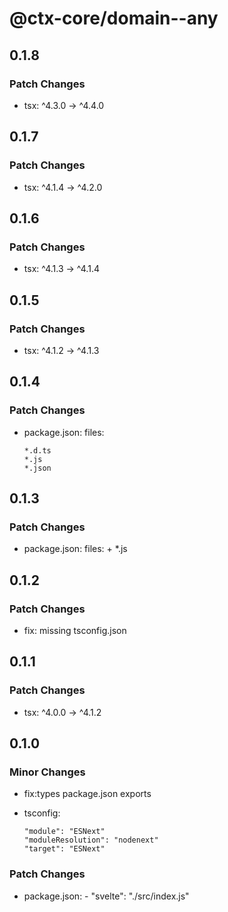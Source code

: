 # @ctx-core/domain--any

## 0.1.8

### Patch Changes

- tsx: ^4.3.0 -> ^4.4.0

## 0.1.7

### Patch Changes

- tsx: ^4.1.4 -> ^4.2.0

## 0.1.6

### Patch Changes

- tsx: ^4.1.3 -> ^4.1.4

## 0.1.5

### Patch Changes

- tsx: ^4.1.2 -> ^4.1.3

## 0.1.4

### Patch Changes

- package.json: files:

      *.d.ts
      *.js
      *.json

## 0.1.3

### Patch Changes

- package.json: files: + \*.js

## 0.1.2

### Patch Changes

- fix: missing tsconfig.json

## 0.1.1

### Patch Changes

- tsx: ^4.0.0 -> ^4.1.2

## 0.1.0

### Minor Changes

- fix:types package.json exports
- tsconfig:

      "module": "ESNext"
      "moduleResolution": "nodenext"
      "target": "ESNext"

### Patch Changes

- package.json: - "svelte": "./src/index.js"

